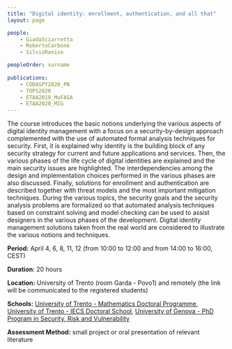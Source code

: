 ```yaml
---
title: "Digital identity: enrollment, authentication, and all that"
layout: page

people:
    - GiadaSciarretta
    - RobertoCarbone
    - SilvioRanise

peopleOrder: surname
      
publications:
    - CODASPY2020_PN
    - TOPS2020
    - ETAA2019_MuFASA
    - ETAA2020_MIG
---
```


The course introduces the basic notions underlying the various aspects of digital identity management with a focus on a security-by-design approach complemented with the use of automated formal analysis techniques for security. First, it is explained why identity is the building block of any security strategy for current and future applications and services. Then, the various phases of the life cycle of digital identities are explained and the main security issues are highlighted. The interdependencies among the design and implementation choices performed in the various phases are also discussed.  Finally, solutions for enrollment and authentication are described together with threat models and the most important mitigation techniques.  During the various topics, the security goals and the security analysis problems are formalized so that automated analysis techniques based on constraint solving and model checking can be used to assist designers in the various phases of the development. Digital identity management solutions taken from the real world are considered to illustrate the various notions and techniques.

**Period:** April 4, 6, 8, 11, 12 (from 10:00 to 12:00 and from 14:00 to 16:00, CEST)

**Duration**: 20 hours 

**Location:** University of Trento (room Garda - Povo1) and remotely (the link will be communicated to the registered students)

**Schools:** [University of Trento - Mathematics Doctoral Programme](https://www.unitn.it/drmath/46/courses), [University of Trento - IECS Doctoral School](https://ict.unitn.it/education/courses), [University of Genova - PhD Program in Security, Risk and Vulnerability](https://sicurezza.unige.it/)

**Assessment Method:** small project or oral presentation of relevant literature
